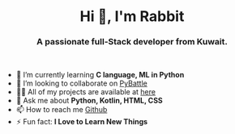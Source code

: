 <h1 Align="center">Hi 👋, I'm Rabbit</h1>
<h3 Align="center">A passionate full-Stack developer from Kuwait.</h3>
<br>
<P Align="left">

- 🌱 I’m currently learning **C language, ML in Python**
- 👯 I’m looking to collaborate on [PyBattle](https://github.com/officicalalkhaldi/PyBattle)
- 👨‍💻 All of my projects are available at [here](https://github.com/officicalalkhaldi?tab=repositories)
- 💬 Ask me about **Python, Kotlin, HTML, CSS**
- 📫 How to reach me [Github](https://github.com/officicalalkhaldi)
- ⚡ Fun fact: **I Love to Learn New Things**

</P>
